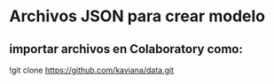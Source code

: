 # Archivos JSON para crear modelo

## importar archivos en Colaboratory como:
!git clone https://github.com/kaviana/data.git 
